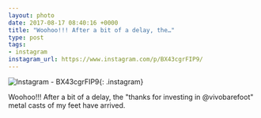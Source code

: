 ```yaml
---
layout: photo
date: 2017-08-17 08:40:16 +0000
title: "Woohoo!!! After a bit of a delay, the…"
type: post
tags:
- instagram
instagram_url: https://www.instagram.com/p/BX43cgrFIP9/
---
```


![Instagram - BX43cgrFIP9](https://colinseymour.co.uk/img/BX43cgrFIP9.jpg){: .instagram}

Woohoo!!! After a bit of a delay, the "thanks for investing in @vivobarefoot" metal casts of my feet have arrived.
